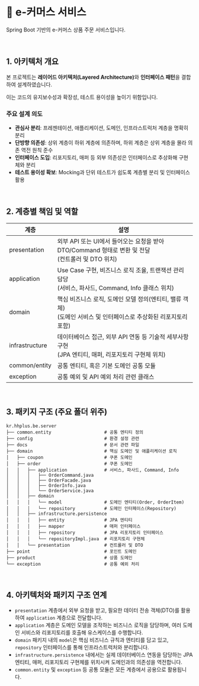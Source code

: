 # 🛒 e-커머스 서비스

Spring Boot 기반의 e-커머스 상품 주문 서비스입니다.

<br/>


<h2>1. 아키텍처 개요</h2>
<p>본 프로젝트는 <strong>레이어드 아키텍처(Layered Architecture)</strong>와 <strong>인터페이스 패턴</strong>을 결합하여 설계하였습니다.</p>
<p>이는 코드의 유지보수성과 확장성, 테스트 용이성을 높이기 위함입니다.</p>
<h3>주요 설계 의도</h3>
<ul>
<li><strong>관심사 분리</strong>: 프레젠테이션, 애플리케이션, 도메인, 인프라스트럭처 계층을 명확히 분리</li>
<li><strong>단방향 의존성</strong>: 상위 계층이 하위 계층에 의존하며, 하위 계층은 상위 계층을 몰라 의존 역전 원칙 준수</li>
<li><strong>인터페이스 도입</strong>: 리포지토리, 매퍼 등 외부 의존성은 인터페이스로 추상화해 구현체와 분리</li>
<li><strong>테스트 용이성 확보</strong>: Mocking과 단위 테스트가 쉽도록 계층별 분리 및 인터페이스 활용</li>
</ul>

<br/>

<h2>2. 계층별 책임 및 역할</h2>

계층 | 설명
-- | --
presentation | 외부 API 또는 UI에서 들어오는 요청을 받아 DTO/Command 형태로 변환 및 전달<br/>(컨트롤러 및 DTO 위치)
application | Use Case 구현, 비즈니스 로직 조율, 트랜잭션 관리 담당<br/>(서비스, 파사드, Command, Info 클래스 위치)
domain | 핵심 비즈니스 로직, 도메인 모델 정의(엔티티, 밸류 객체)<br/>(도메인 서비스 및 인터페이스로 추상화된 리포지토리 포함)
infrastructure | 데이터베이스 접근, 외부 API 연동 등 기술적 세부사항 구현<br/>(JPA 엔티티, 매퍼, 리포지토리 구현체 위치)
common/entity | 공통 엔티티, 혹은 기본 도메인 공통 모듈
exception | 공통 예외 및 API 예외 처리 관련 클래스


<br/>


<h2>3. 패키지 구조 (주요 폴더 위주)</h2>

```
kr.hhplus.be.server
├── common.entity                    # 공통 엔티티 정의
├── config                           # 환경 설정 관련
├── docs                             # 문서 관련 파일
├── domain                           # 핵심 도메인 및 애플리케이션 로직
│   ├── coupon                       # 쿠폰 도메인
│   ├── order                        # 쿠폰 도메인
│   │   ├── application              # 서비스, 파사드, Command, Info
│   │   │   ├── OrderCommand.java
│   │   │   ├── OrderFacade.java
│   │   │   ├── OrderInfo.java
│   │   │   └── OrderService.java
│   │   ├── domain
│   │   │   └── model                # 도메인 엔티티(Order, OrderItem)
│   │   │   └── repository           # 도메인 인터페이스(Repository)
│   │   ├── infrastructure.persistence
│   │   │   ├── entity               # JPA 엔티티
│   │   │   ├── mapper               # 매퍼 인터페이스
│   │   │   ├── repository           # JPA 리포지토리 인터페이스
│   │   │   └── repositoryImpl.java  # 리포지토리 구현체
│   │   └── presentation             # 컨트롤러 및 DTO
├── point                            # 포인트 도메인
├── product                          # 상품 도메인
└── exception                        # 공통 예외 처리
```

<br/>

<h2>4. 아키텍처와 패키지 구조 연계</h2>
<ul>
<li><code>presentation</code> 계층에서 외부 요청을 받고, 필요한 데이터 전송 객체(DTO)를 활용하여 <code>application</code> 계층으로 전달합니다.</li>
<li><code>application</code> 계층은 도메인 모델을 조작하는 비즈니스 로직을 담당하며, 여러 도메인 서비스와 리포지토리를 호출해 유스케이스를 수행합니다.</li>
<li><code>domain</code> 패키지 내의 <code>model</code>은 핵심 비즈니스 규칙과 엔티티를 담고 있고, <code>repository</code> 인터페이스를 통해 인프라스트럭처와 분리합니다.</li>
<li><code>infrastructure.persistence</code> 내에서는 실제 데이터베이스 연동을 담당하는 JPA 엔티티, 매퍼, 리포지토리 구현체를 위치시켜 도메인과의 의존성을 역전합니다.</li>
<li><code>common.entity</code> 및 <code>exception</code> 등 공통 모듈은 모든 계층에서 공용으로 활용됩니다.</li>
</ul>
<!-- notionvc: b14e12d6-ce74-41dc-9a25-ee683369558a -->

